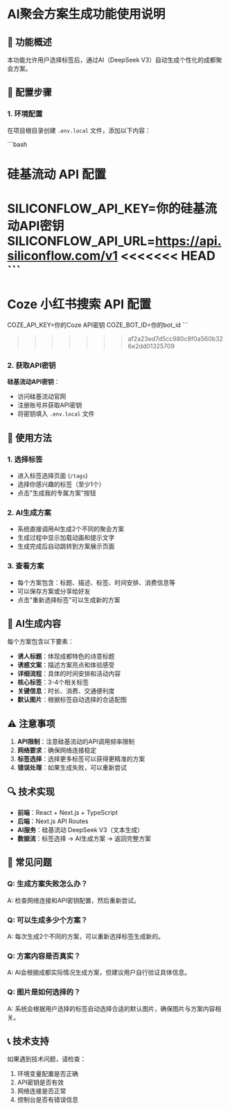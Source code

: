 # AI聚会方案生成功能使用说明

## 🚀 功能概述

本功能允许用户选择标签后，通过AI（DeepSeek V3）自动生成个性化的成都聚会方案。

## 🔧 配置步骤

### 1. 环境配置
在项目根目录创建 `.env.local` 文件，添加以下内容：

\`\`\`bash
# 硅基流动 API 配置
SILICONFLOW_API_KEY=你的硅基流动API密钥
SILICONFLOW_API_URL=https://api.siliconflow.com/v1
<<<<<<< HEAD
\`\`\`
=======

# Coze 小红书搜索 API 配置
COZE_API_KEY=你的Coze API密钥
COZE_BOT_ID=你的bot_id
\`\`\`
>>>>>>> af2a23ed7d5cc980c8f0a560b326e2dd01325709

### 2. 获取API密钥
**硅基流动API密钥**：
- 访问硅基流动官网
- 注册账号并获取API密钥
- 将密钥填入 `.env.local` 文件

## 📱 使用方法

### 1. 选择标签
- 进入标签选择页面 (`/tags`)
- 选择你感兴趣的标签（至少1个）
- 点击"生成我的专属方案"按钮

### 2. AI生成方案
- 系统直接调用AI生成2个不同的聚会方案
- 生成过程中显示加载动画和提示文字
- 生成完成后自动跳转到方案展示页面

### 3. 查看方案
- 每个方案包含：标题、描述、标签、时间安排、消费信息等
- 可以保存方案或分享给好友
- 点击"重新选择标签"可以生成新的方案

## 🎯 AI生成内容

每个方案包含以下要素：
- **诱人标题**：体现成都特色的诗意标题
- **诱惑文案**：描述方案亮点和体验感受
- **详细流程**：具体的时间安排和活动内容
- **核心标签**：3-4个相关标签
- **关键信息**：时长、消费、交通便利度
- **默认图片**：根据标签自动选择的合适配图

## ⚠️ 注意事项

1. **API限制**：注意硅基流动的API调用频率限制
2. **网络要求**：确保网络连接稳定
3. **标签选择**：选择更多标签可以获得更精准的方案
4. **错误处理**：如果生成失败，可以重新尝试

## 🔍 技术实现

- **前端**：React + Next.js + TypeScript
- **后端**：Next.js API Routes
- **AI服务**：硅基流动 DeepSeek V3（文本生成）
- **数据流**：标签选择 → AI生成方案 → 返回完整方案

## 🐛 常见问题

### Q: 生成方案失败怎么办？
A: 检查网络连接和API密钥配置，然后重新尝试。

### Q: 可以生成多少个方案？
A: 每次生成2个不同的方案，可以重新选择标签生成新的。

### Q: 方案内容是否真实？
A: AI会根据成都实际情况生成方案，但建议用户自行验证具体信息。

### Q: 图片是如何选择的？
A: 系统会根据用户选择的标签自动选择合适的默认图片，确保图片与方案内容相关。

## 📞 技术支持

如果遇到技术问题，请检查：
1. 环境变量配置是否正确
2. API密钥是否有效
3. 网络连接是否正常
4. 控制台是否有错误信息

